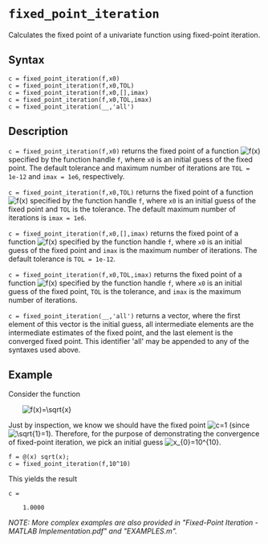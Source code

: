 # `fixed_point_iteration`

Calculates the fixed point of a univariate function using fixed-point iteration.


## Syntax

`c = fixed_point_iteration(f,x0)`\
`c = fixed_point_iteration(f,x0,TOL)`\
`c = fixed_point_iteration(f,x0,[],imax)`\
`c = fixed_point_iteration(f,x0,TOL,imax)`\
`c = fixed_point_iteration(__,'all')`


## Description

`c = fixed_point_iteration(f,x0)` returns the fixed point of a function <img src="https://latex.codecogs.com/svg.latex?f(x)" title="f(x)" /> specified by the function handle `f`, where `x0` is an initial guess of the fixed point. The default tolerance and maximum number of iterations are `TOL = 1e-12` and `imax = 1e6`, respectively.

`c = fixed_point_iteration(f,x0,TOL)` returns the fixed point of a function <img src="https://latex.codecogs.com/svg.latex?f(x)" title="f(x)" /> specified by the function handle `f`, where `x0` is an initial guess of the fixed point and `TOL` is the tolerance. The default maximum number of iterations is `imax = 1e6`.

`c = fixed_point_iteration(f,x0,[],imax)` returns the fixed point of a function <img src="https://latex.codecogs.com/svg.latex?f(x)" title="f(x)" /> specified by the function handle `f`, where `x0` is an initial guess of the fixed point and `imax` is the maximum number of iterations. The default tolerance is `TOL = 1e-12`.

`c = fixed_point_iteration(f,x0,TOL,imax)` returns the fixed point of a function <img src="https://latex.codecogs.com/svg.latex?f(x)" title="f(x)" /> specified by the function handle `f`, where `x0` is an initial guess of the fixed point, `TOL` is the tolerance, and `imax` is the maximum number of iterations.

`c = fixed_point_iteration(__,'all')` returns a vector, where the first element of this vector is the initial guess, all intermediate elements are the intermediate estimates of the fixed point, and the last element is the converged fixed point. This identifier 'all' may be appended to any of the syntaxes used above.


## Example

Consider the function

&nbsp;&nbsp;&nbsp;&nbsp;&nbsp;&nbsp; <img src="https://latex.codecogs.com/svg.latex?f(x)=\sqrt{x}" title="f(x)=\sqrt{x}" />

Just by inspection, we know we should have the fixed point <img src="https://latex.codecogs.com/svg.latex?c=1" title="c=1" /> (since <img src="https://latex.codecogs.com/svg.latex?\sqrt{1}=1" title="\sqrt{1}=1" />). Therefore, for the purpose of demonstrating the convergence of fixed-point iteration, we pick an initial guess <img src="https://latex.codecogs.com/svg.latex?x_{0}=10^{10}" title="x_{0}=10^{10}" />.

    f = @(x) sqrt(x);
    c = fixed_point_iteration(f,10^10)

This yields the result

    c =

        1.0000
        

*NOTE: More complex examples are also provided in "Fixed-Point Iteration - MATLAB Implementation.pdf" and "EXAMPLES.m".*

